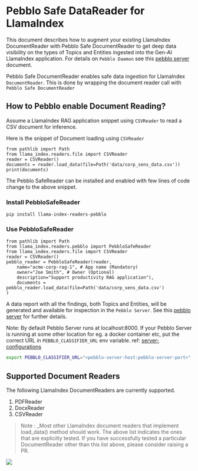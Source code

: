 # Pebblo Safe DataReader for LlamaIndex

This document describes how to augment your existing LlamaIndex DocumentReader with Pebblo Safe DocumentReader to get deep data visibility on the types of Topics and Entities ingested into the Gen-AI LlamaIndex application. For details on `Pebblo Daemon` see this [pebblo server](daemon.md) document.

Pebblo Safe DocumentReader enables safe data ingestion for LlamaIndex `DocumentReader`. This is done by wrapping the document reader call with `Pebblo Safe DocumentReader`

## How to Pebblo enable Document Reading?

Assume a LlamaIndex RAG application snippet using `CSVReader` to read a CSV document for inference.

Here is the snippet of Document loading using `CSVReader`

```
from pathlib import Path
from llama_index.readers.file import CSVReader
reader = CSVReader()
documents = reader.load_data(file=Path('data/corp_sens_data.csv'))
print(documents)
```

The Pebblo SafeReader can be installed and enabled with few lines of code change to the above snippet.

### Install PebbloSafeReader

```
pip install llama-index-readers-pebblo
```

### Use PebbloSafeReader

```
from pathlib import Path
from llama_index.readers.pebblo import PebbloSafeReader
from llama_index.readers.file import CSVReader
reader = CSVReader()
pebblo_reader = PebbloSafeReader(reader,
    name="acme-corp-rag-1", # App name (Mandatory)
    owner="Joe Smith", # Owner (Optional)
    description="Support productivity RAG application"),
    documents = pebblo_reader.load_data(file=Path('data/corp_sens_data.csv')
)
```

A data report with all the findings, both Topics and Entities, will be generated and available for inspection in the `Pebblo Server`. See this [pebblo server](daemon.md) for further details.

Note: By default Pebblo Server runs at localhost:8000. If your Pebblo Server is running at some other location for eg. a docker container etc, put the correct URL in `PEBBLO_CLASSIFIER_URL` env variable. ref: [server-configurations](config.md#server)

```bash
export PEBBLO_CLASSIFIER_URL="<pebblo-server-host:pebblo-server-port>"
```

## Supported Document Readers

The following LlamaIndex DocumentReaders are currently supported.

1. PDFReader
1. DocxReader
1. CSVReader


> Note : _Most other LlamaIndex document readers that implement load_data() method should work. The above list indicates the ones that are explicitly tested. If you have successfully tested a particular DocumentReader other than this list above, please consider raising a PR.

<img referrerpolicy="no-referrer-when-downgrade" src="https://static.scarf.sh/a.png?x-pxid=cd474d67-1474-4733-a400-7b17e403590c" />
